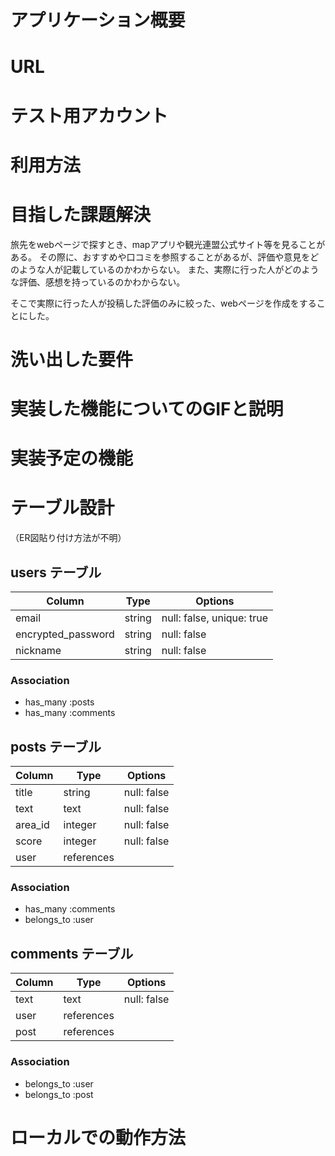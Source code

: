 # アプリケーション概要


# URL


# テスト用アカウント


# 利用方法


# 目指した課題解決
旅先をwebページで探すとき、mapアプリや観光連盟公式サイト等を見ることがある。
その際に、おすすめや口コミを参照することがあるが、評価や意見をどのような人が記載しているのかわからない。
また、実際に行った人がどのような評価、感想を持っているのかわからない。

そこで実際に行った人が投稿した評価のみに絞った、webページを作成をすることにした。

# 洗い出した要件


# 実装した機能についてのGIFと説明


# 実装予定の機能


# テーブル設計
（ER図貼り付け方法が不明）


## users テーブル

| Column             | Type   | Options                   |
| ------------------ | ------ | ------------------------- |
| email              | string | null: false, unique: true |
| encrypted_password | string | null: false               |
| nickname           | string | null: false               |

### Association

- has_many :posts
- has_many :comments

## posts テーブル

| Column  | Type       | Options     |
| ------- | ---------- | ----------- |
| title   | string     | null: false |
| text    | text       | null: false |
| area_id | integer    | null: false |
| score   | integer    | null: false |
| user    | references |             |

### Association

- has_many :comments
- belongs_to :user

## comments テーブル

| Column  | Type       | Options     |
| ------- | ---------- | ----------- |
| text    | text       | null: false |
| user    | references |             |
| post    | references |             |

### Association

- belongs_to :user
- belongs_to :post



# ローカルでの動作方法